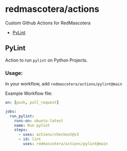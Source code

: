 # redmascotera/actions
Custom Github Actions for RedMascotera

* [PyLint](#pylint)

## PyLint

Action to run `pylint` on Python Projects.

### Usage:

In your workflow, add `redmascotera/actions/pylint@main`

Example Workflow file:

```yaml
on: [push, pull_request]

jobs:
  run_pylint:
    runs-on: ubuntu-latest
    name: Run pylint
    steps:
      - uses: actions/checkout@v3
      - id: lint
        uses: redmascotera/actions/pylint@main

```
